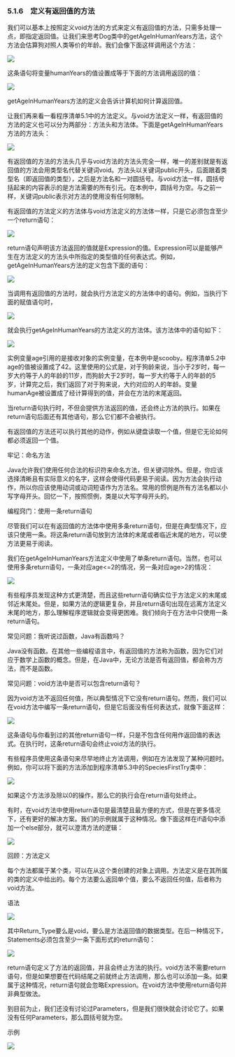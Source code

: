    

### 5.1.6　定义有返回值的方法

我们可以基本上按照定义void方法的方式来定义有返回值的方法，只需多处理一点，即指定返回值。让我们来思考Dog类中的getAgeInHumanYears方法，这个方法会估算狗对照人类等价的年龄。我们会像下面这样调用这个方法：

![](../Images/image10139.gif)

这条语句将变量humanYears的值设置成等于下面的方法调用返回的值：

![](../Images/image10140.gif)

getAgeInHumanYears方法的定义会告诉计算机如何计算返回值。

让我们再来看一看程序清单5.1中的方法定义。与void方法定义一样，有返回值的方法的定义也可以分为两部分：方法头和方法体。下面是getAgeInHumanYears方法的方法头：

![](0-Assets/Epubook/程序员编程语言经典合集（计算机科学丛书5册套装），javapython编程语言含经典教材龙书《编译原理》%20(Bruce%20Eckel%20%20Alfred%20V.%20Aho%20%20Monica%20S.%20Lam%20etc.)%20(Z-Library)/images/image10141.jpeg)

有返回值的方法的方法头几乎与void方法的方法头完全一样，唯一的差别就是有返回值的方法会用类型名代替关键词void。方法头以关键词public开头，后面跟着类型名（即返回值的类型），之后是方法名和一对圆括号。与void方法一样，圆括号括起来的内容表示的是方法需要的所有引元。在本例中，圆括号为空。与之前一样，关键词public表示对方法的使用没有任何限制。

有返回值的方法定义的方法体与void方法定义的方法体一样，只是它必须包含至少一个return语句：

![](../Images/image10142.gif)

return语句声明该方法返回的值就是Expression的值。Expression可以是能够产生在方法定义的方法头中所指定的类型值的任何表达式。例如，getAgeInHumanYears方法的定义包含下面的语句：

![](../Images/image10143.gif)

当调用有返回值的方法时，就会执行方法定义的方法体中的语句。例如，当执行下面的赋值语句时，

![](0-Assets/Epubook/程序员编程语言经典合集（计算机科学丛书5册套装），javapython编程语言含经典教材龙书《编译原理》%20(Bruce%20Eckel%20%20Alfred%20V.%20Aho%20%20Monica%20S.%20Lam%20etc.)%20(Z-Library)/images/image10144.jpeg)

就会执行getAgeInHumanYears的方法定义的方法体。该方法体中的语句如下：

![](0-Assets/Epubook/程序员编程语言经典合集（计算机科学丛书5册套装），javapython编程语言含经典教材龙书《编译原理》%20(Bruce%20Eckel%20%20Alfred%20V.%20Aho%20%20Monica%20S.%20Lam%20etc.)%20(Z-Library)/images/image10145.jpeg)

实例变量age引用的是接收对象的实例变量，在本例中是scooby。程序清单5.2中age的值被设置成了42。这里使用的公式是，对于狗龄来说，当小于2岁时，每一岁大约等于人的年龄的11岁，而狗龄大于2岁时，每一岁大约等于人的年龄的5岁，计算完之后，我们返回了对于狗来说，大约对应的人的年龄。变量humanAge被设置成了经计算得到的值，并会在方法的末尾返回。

当return语句执行时，不但会提供方法返回的值，还会终止方法的执行。如果在return语句后面还有其他语句，那么它们都不会被执行。

有返回值的方法还可以执行其他的动作，例如从键盘读取一个值，但是它无论如何都必须返回一个值。

牢记：命名方法

Java允许我们使用任何合法的标识符来命名方法，但关键词除外。但是，你应该选择清晰且有实际意义的名字，这样会使得代码更易于阅读。因为方法会执行动作，所以你应该使用动词或动词短语作为方法名。常用的惯例是所有方法名都以小写字母开头。回忆一下，按照惯例，类是以大写字母开头的。

编程窍门：使用一条return语句

尽管我们可以在有返回值的方法体中使用多条return语句，但是在典型情况下，应该只使用一条。将这条return语句放到方法体的末尾或者临近末尾的地方，可以使方法更易于阅读。

我们在getAgeInHumanYears方法定义中使用了单条return语句。当然，也可以使用多条return语句，一条对应age<=2的情况，另一条对应age>2的情况：

![](0-Assets/Epubook/程序员编程语言经典合集（计算机科学丛书5册套装），javapython编程语言含经典教材龙书《编译原理》%20(Bruce%20Eckel%20%20Alfred%20V.%20Aho%20%20Monica%20S.%20Lam%20etc.)%20(Z-Library)/images/image10146.jpeg)

有些程序员发现这种方式更清楚，而且这些return语句确实位于方法定义的末尾或邻近末尾处。但是，如果方法的逻辑更复杂，并且return语句出现在远离方法定义末尾的地方，那么理解程序逻辑就会变得更困难。我们倾向于在方法中只使用一条return语句。

常见问题：我听说过函数，Java有函数吗？

Java没有函数。在其他一些编程语言中，有返回值的方法称为函数，因为它们对应于数学上函数的概念。但是，在Java中，无论方法是否有返回值，都会称为方法，而不是函数。

常见问题：void方法中是否可以包含return语句？

因为void方法不返回任何值，所以典型情况下它没有return语句。然而，我们可以在void方法中编写一条return语句，但是它后面没有任何表达式，就像下面这样：

![](../Images/image10147.gif)

这条语句与你看到过的其他return语句一样，只是不包含任何用作返回值的表达式。在执行时，这条return语句会终止void方法的执行。

有些程序员使用这条语句来尽早地终止方法调用，例如在方法发现了某种问题时。例如，你可以将下面的方法添加到程序清单5.3中的SpeciesFirstTry类中：

![](0-Assets/Epubook/程序员编程语言经典合集（计算机科学丛书5册套装），javapython编程语言含经典教材龙书《编译原理》%20(Bruce%20Eckel%20%20Alfred%20V.%20Aho%20%20Monica%20S.%20Lam%20etc.)%20(Z-Library)/images/image10148.jpeg)

如果这个方法涉及除以0的操作，那么它的执行会在return语句处终止。

有时，在void方法中使用return语句是最清楚且最方便的方式，但是在更多情况下，还有更好的解决方案。我们的示例就属于这种情况。像下面这样在if语句中添加一个else部分，就可以澄清方法的逻辑：

![](0-Assets/Epubook/程序员编程语言经典合集（计算机科学丛书5册套装），javapython编程语言含经典教材龙书《编译原理》%20(Bruce%20Eckel%20%20Alfred%20V.%20Aho%20%20Monica%20S.%20Lam%20etc.)%20(Z-Library)/images/image10149.jpeg)

回顾：方法定义

每个方法都属于某个类，可以在从这个类创建的对象上调用。方法定义是在其所属的类的定义中给出的。每个方法要么返回单个值，要么不返回任何值，后者称为void方法。

语法

![](0-Assets/Epubook/程序员编程语言经典合集（计算机科学丛书5册套装），javapython编程语言含经典教材龙书《编译原理》%20(Bruce%20Eckel%20%20Alfred%20V.%20Aho%20%20Monica%20S.%20Lam%20etc.)%20(Z-Library)/images/image10150.jpeg)

其中Return_Type要么是void，要么是方法返回值的数据类型。在后一种情况下，Statements必须包含至少一条下面形式的return语句：

![](../Images/image10151.gif)

return语句定义了方法的返回值，并且会终止方法的执行。void方法不需要return语句，但是如果想要在代码结尾之前就终止方法调用，那么也可以添加一条。如果属于这种情况，return语句就会忽略Expression。在void方法中使用return语句并非典型做法。

到目前为止，我们还没有讨论过Parameters，但是我们很快就会讨论它了。如果没有任何Parameters，那么圆括号就为空。

示例

![](0-Assets/Epubook/程序员编程语言经典合集（计算机科学丛书5册套装），javapython编程语言含经典教材龙书《编译原理》%20(Bruce%20Eckel%20%20Alfred%20V.%20Aho%20%20Monica%20S.%20Lam%20etc.)%20(Z-Library)/images/image10152.jpeg)